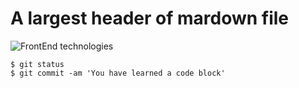 # A largest header of mardown file

![FrontEnd technologies](https://s.dou.ua/img/announces/how-to-front-end-840.jpg)

```
$ git status 
$ git commit -am 'You have learned a code block'
```
